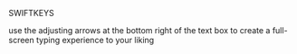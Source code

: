 SWIFTKEYS

use the adjusting arrows at the bottom right of the text box to create a full-screen typing experience to your liking
